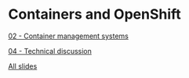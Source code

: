 # Containers and OpenShift 

[02 - Container management systems](02-container_management_systems.html)

[04 - Technical discussion](04-technical_discussion.html)

[All slides](all.html)

